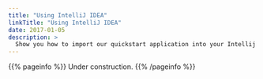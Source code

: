 ```yaml
---
title: "Using IntelliJ IDEA"
linkTitle: "Using IntelliJ IDEA"
date: 2017-01-05
description: >
  Show you how to import our quickstart application into your Intellij IDEA.
---
```


{{% pageinfo %}}
Under construction.
{{% /pageinfo %}}
